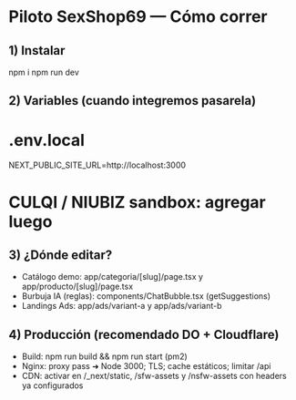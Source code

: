 # Piloto SexShop69 — Cómo correr

## 1) Instalar
npm i
npm run dev

## 2) Variables (cuando integremos pasarela)
# .env.local
NEXT_PUBLIC_SITE_URL=http://localhost:3000
# CULQI / NIUBIZ sandbox: agregar luego

## 3) ¿Dónde editar?
- Catálogo demo: app/categoria/[slug]/page.tsx y app/producto/[slug]/page.tsx
- Burbuja IA (reglas): components/ChatBubble.tsx (getSuggestions)
- Landings Ads: app/ads/variant-a y app/ads/variant-b

## 4) Producción (recomendado DO + Cloudflare)
- Build: npm run build && npm run start (pm2)
- Nginx: proxy pass ➜ Node 3000; TLS; cache estáticos; limitar /api
- CDN: activar en /_next/static, /sfw-assets y /nsfw-assets con headers ya configurados
